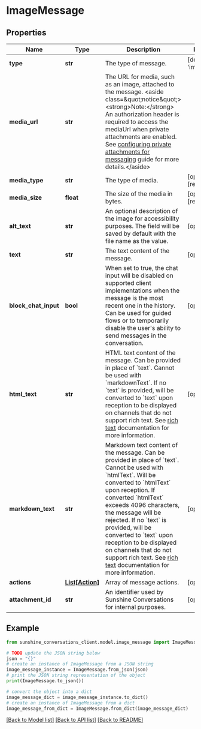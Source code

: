 # ImageMessage


## Properties

Name | Type | Description | Notes
------------ | ------------- | ------------- | -------------
**type** | **str** | The type of message. | [default to 'image']
**media_url** | **str** | The URL for media, such as an image, attached to the message. &lt;aside class&#x3D;\&quot;notice\&quot;&gt;&lt;strong&gt;Note:&lt;/strong&gt; An authorization header is required to access the mediaUrl when private attachments are enabled. See [configuring private attachments for messaging](https://developer.zendesk.com/documentation/zendesk-web-widget-sdks/messaging_private_attachments/) guide for more details.&lt;/aside&gt;  | 
**media_type** | **str** | The type of media. | [optional] [readonly] 
**media_size** | **float** | The size of the media in bytes. | [optional] [readonly] 
**alt_text** | **str** | An optional description of the image for accessibility purposes. The field will be saved by default with the file name as the value. | [optional] 
**text** | **str** | The text content of the message. | [optional] 
**block_chat_input** | **bool** | When set to true, the chat input will be disabled on supported client implementations when the message is the most recent one in the history. Can be used for guided flows or to temporarily disable the user&#39;s ability to send messages in the conversation. | [optional] 
**html_text** | **str** | HTML text content of the message. Can be provided in place of &#x60;text&#x60;. Cannot be used with &#x60;markdownText&#x60;. If no &#x60;text&#x60; is provided, will be converted to &#x60;text&#x60; upon reception to be displayed on channels that do not support rich text. See [rich text](https://developer.zendesk.com/documentation/conversations/messaging-platform/programmable-conversations/structured-messages/#rich-text) documentation for more information. | [optional] 
**markdown_text** | **str** | Markdown text content of the message. Can be provided in place of &#x60;text&#x60;. Cannot be used with &#x60;htmlText&#x60;. Will be converted to &#x60;htmlText&#x60; upon reception. If converted &#x60;htmlText&#x60; exceeds 4096 characters, the message will be rejected. If no &#x60;text&#x60; is provided, will be converted to &#x60;text&#x60; upon reception to be displayed on channels that do not support rich text. See [rich text](https://developer.zendesk.com/documentation/conversations/messaging-platform/programmable-conversations/structured-messages/#rich-text) documentation for more information. | [optional] 
**actions** | [**List[Action]**](Action.md) | Array of message actions. | [optional] 
**attachment_id** | **str** | An identifier used by Sunshine Conversations for internal purposes. | [optional] 

## Example

```python
from sunshine_conversations_client.model.image_message import ImageMessage

# TODO update the JSON string below
json = "{}"
# create an instance of ImageMessage from a JSON string
image_message_instance = ImageMessage.from_json(json)
# print the JSON string representation of the object
print(ImageMessage.to_json())

# convert the object into a dict
image_message_dict = image_message_instance.to_dict()
# create an instance of ImageMessage from a dict
image_message_from_dict = ImageMessage.from_dict(image_message_dict)
```
[[Back to Model list]](../README.md#documentation-for-models) [[Back to API list]](../README.md#documentation-for-api-endpoints) [[Back to README]](../README.md)


